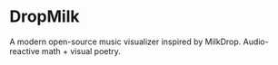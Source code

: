 # DropMilk
A modern open-source music visualizer inspired by MilkDrop. Audio-reactive math + visual poetry.
